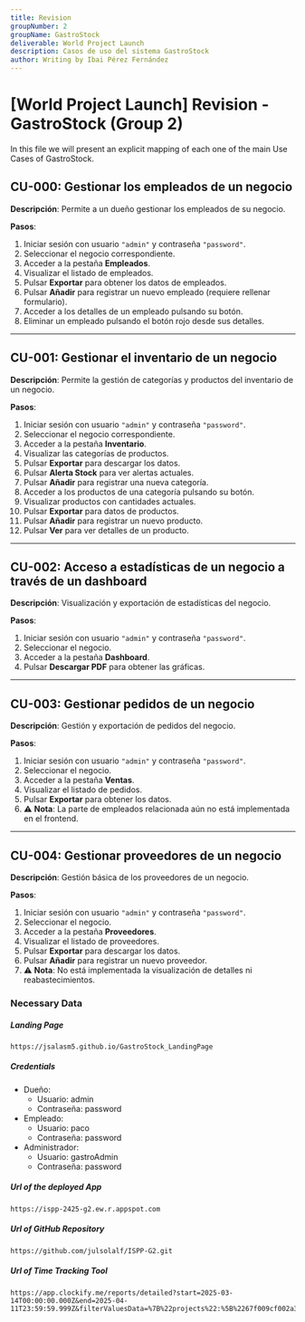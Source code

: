 ```yaml
---
title: Revision
groupNumber: 2
groupName: GastroStock
deliverable: World Project Launch
description: Casos de uso del sistema GastroStock
author: Writing by Ibai Pérez Fernández
---
```


# [World Project Launch] Revision - GastroStock (Group 2)

In this file we will present an explicit mapping of each one of the main Use Cases of GastroStock.

## CU-000: Gestionar los empleados de un negocio

**Descripción**: Permite a un dueño gestionar los empleados de su negocio.

**Pasos**:
1. Iniciar sesión con usuario `"admin"` y contraseña `"password"`.
2. Seleccionar el negocio correspondiente.
3. Acceder a la pestaña **Empleados**.
4. Visualizar el listado de empleados.
5. Pulsar **Exportar** para obtener los datos de empleados.
6. Pulsar **Añadir** para registrar un nuevo empleado (requiere rellenar formulario).
7. Acceder a los detalles de un empleado pulsando su botón.
8. Eliminar un empleado pulsando el botón rojo desde sus detalles.

---

## CU-001: Gestionar el inventario de un negocio

**Descripción**: Permite la gestión de categorías y productos del inventario de un negocio.

**Pasos**:
1. Iniciar sesión con usuario `"admin"` y contraseña `"password"`.
2. Seleccionar el negocio correspondiente.
3. Acceder a la pestaña **Inventario**.
4. Visualizar las categorías de productos.
5. Pulsar **Exportar** para descargar los datos.
6. Pulsar **Alerta Stock** para ver alertas actuales.
7. Pulsar **Añadir** para registrar una nueva categoría.
8. Acceder a los productos de una categoría pulsando su botón.
9. Visualizar productos con cantidades actuales.
10. Pulsar **Exportar** para datos de productos.
11. Pulsar **Añadir** para registrar un nuevo producto.
12. Pulsar **Ver** para ver detalles de un producto.

---

## CU-002: Acceso a estadísticas de un negocio a través de un dashboard

**Descripción**: Visualización y exportación de estadísticas del negocio.

**Pasos**:
1. Iniciar sesión con usuario `"admin"` y contraseña `"password"`.
2. Seleccionar el negocio.
3. Acceder a la pestaña **Dashboard**.
4. Pulsar **Descargar PDF** para obtener las gráficas.

---

## CU-003: Gestionar pedidos de un negocio

**Descripción**: Gestión y exportación de pedidos del negocio.

**Pasos**:
1. Iniciar sesión con usuario `"admin"` y contraseña `"password"`.
2. Seleccionar el negocio.
3. Acceder a la pestaña **Ventas**.
4. Visualizar el listado de pedidos.
5. Pulsar **Exportar** para obtener los datos.
6. ⚠️ **Nota**: La parte de empleados relacionada aún no está implementada en el frontend.

---

## CU-004: Gestionar proveedores de un negocio

**Descripción**: Gestión básica de los proveedores de un negocio.

**Pasos**:
1. Iniciar sesión con usuario `"admin"` y contraseña `"password"`.
2. Seleccionar el negocio.
3. Acceder a la pestaña **Proveedores**.
4. Visualizar el listado de proveedores.
5. Pulsar **Exportar** para descargar los datos.
6. Pulsar **Añadir** para registrar un nuevo proveedor.
7. ⚠️ **Nota**: No está implementada la visualización de detalles ni reabastecimientos.


### Necessary Data

##### Landing Page

    https://jsalasm5.github.io/GastroStock_LandingPage

##### Credentials

- Dueño:
    - Usuario: admin
    - Contraseña: password
- Empleado:
    - Usuario: paco
    - Contraseña: password
- Administrador:
    - Usuario: gastroAdmin
    - Contraseña: password

##### Url of the deployed App

    https://ispp-2425-g2.ew.r.appspot.com

##### Url of GitHub Repository

    https://github.com/julsolalf/ISPP-G2.git

##### Url of Time Tracking Tool

    https://app.clockify.me/reports/detailed?start=2025-03-14T00:00:00.000Z&end=2025-04-11T23:59:59.999Z&filterValuesData=%7B%22projects%22:%5B%2267f009cf002a3d02a259a604%22,%2267e6c9ef007aaf14ddb07163%22%5D%7D&filterOptions=%7B%22projects%22:%7B%22status%22:%22ACTIVE%22%7D%7D&page=1&pageSize=50